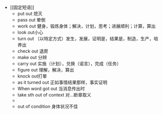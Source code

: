 - [[固定短语]]
	- put out 熄灭
	- pass out 晕倒
	- work out 健身，锻炼身体；解决，计划，思考；进展顺利；计算，算出
	- look out小心
	- turn out （以特定方式）发生，发展，证明是，结果是，制造，生产，培养出
	- check out 退房
	- make out 分辨
	- carry out 实施（计划），兑换（诺言），完成（任务）
	- figure out  理解，解决，算出
	- knock out打晕
	- as it turned out 正如事情结果那样，事实证明
	- When word got out 当消息传出时
	- take sth out of context 对...断章取义
	-
	- out of condition 身体状况不佳